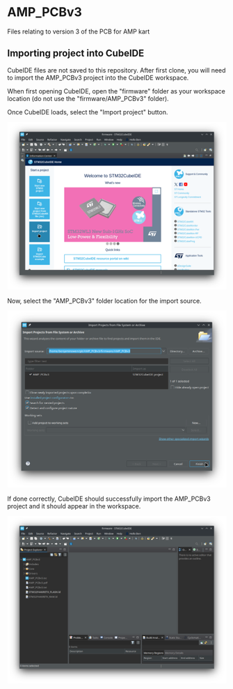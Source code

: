 # AMP_PCBv3

Files relating to version 3 of the PCB for AMP kart

## Importing project into CubeIDE

CubeIDE files are not saved to this repository.  After first clone, you will need to import the AMP_PCBv3 project into the CubeIDE workspace.

When first opening CubeIDE, open the "firmware" folder as your workspace location (do not use the "firmware/AMP_PCBv3" folder).

Once CubeIDE loads, select the "Import project" button.

![Import Step 1](docs/img/import-step1.png)

Now, select the "AMP_PCBv3" folder location for the import source.

![Import Step 2](docs/img/import-step2.png)

If done correctly, CubeIDE should successfully import the AMP_PCBv3 project and it should appear in the workspace.

![Import Step 3](docs/img/import-step3.png)